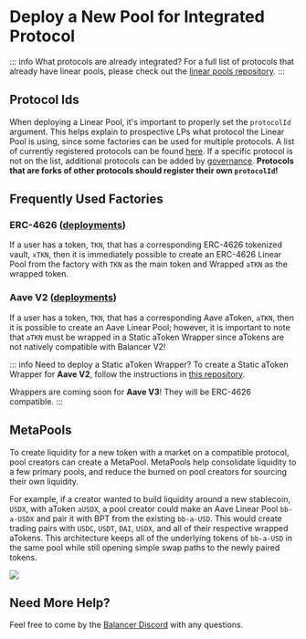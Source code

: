 # Deploy a New Pool for Integrated Protocol

::: info What protocols are already integrated?
For a full list of protocols that already have linear pools, please check out the [linear pools repository](https://github.com/orbcollective/linear-pools/tree/master/pkg/linear-pools/contracts).
:::

## Protocol Ids
When deploying a Linear Pool, it's important to properly set the `protocolId` argument. This helps explain to prospective LPs what protocol the Linear Pool is using, since some factories can be used for multiple protocols. A list of currently registered protocols can be found [here](https://github.com/balancer-labs/balancer-v2-monorepo/blob/647320a4a375c724276af8e1ae26948de8fa411b/pkg/interfaces/contracts/standalone-utils/IProtocolIdRegistry.sol#L54-L72). If a specific protocol is not on the list, additional protocols can be added by [governance](https://forum.balancer.fi/). **Protocols that are forks of other protocols should register their own `protocolId`!**

## Frequently Used Factories
### ERC-4626 ([deployments](https://github.com/balancer-labs/balancer-v2-monorepo/tree/master/pkg/deployments/tasks/20230206-erc4626-linear-pool-v3/output))
If a user has a token, `TKN`, that has a corresponding ERC-4626 tokenized vault, `xTKN`, then it is immediately possible to create an ERC-4626 Linear Pool from the factory with `TKN` as the main token and Wrapped `aTKN` as the wrapped token.

### Aave V2 ([deployments](https://github.com/balancer-labs/balancer-v2-monorepo/tree/master/pkg/deployments/tasks/20230206-aave-rebalanced-linear-pool-v4/output))
If a user has a token, `TKN`, that has a corresponding Aave aToken, `aTKN`, then it is possible to create an Aave Linear Pool; however, it is important to note that `aTKN` must be wrapped in a Static aToken Wrapper since aTokens are not natively compatible with Balancer V2!

::: info Need to deploy a Static aToken Wrapper?
To create a Static aToken Wrapper for **Aave V2**, follow the instructions in [this repository](https://github.com/rabmarut/protocol-v2/blob/rab/goerli/README.md).

Wrappers are coming soon for **Aave V3**! They will be ERC-4626 compatible.
:::

## MetaPools
To create liquidity for a new token with a market on a compatible protocol, pool creators can create a MetaPool. MetaPools help consolidate liquidity to a few primary pools, and reduce the burned on pool creators for sourcing their own liquidity.

For example, if a creator wanted to build liquidity around a new stablecoin, `USDX`, with aToken `aUSDX`, a pool creator could make an Aave Linear Pool `bb-a-USDX` and pair it with BPT from the existing `bb-a-USD`. This would create trading pairs with `USDC`, `USDT`, `DAI`, `USDX`, and all of their respective wrapped aTokens.
This architecture keeps all of the underlying tokens of `bb-a-USD` in the same pool while still opening simple swap paths to the newly paired tokens.

![](/images/metapools.png)

## Need More Help?
Feel free to come by the [Balancer Discord](https://discord.balancer.fi/) with any questions.